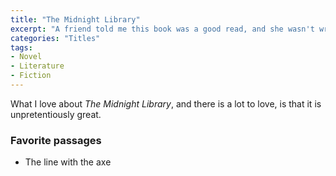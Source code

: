 ```yaml
---
title: "The Midnight Library"
excerpt: "A friend told me this book was a good read, and she wasn't wrong."
categories: "Titles"
tags:
- Novel
- Literature
- Fiction
---
```

What I love about _The Midnight Library_, and there is a lot to love, is that it is unpretentiously great.

### Favorite passages
- The line with the axe